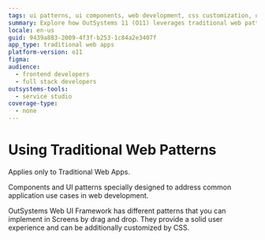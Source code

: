 ```yaml
---
tags: ui patterns, ui components, web development, css customization, outsystems web ui framework
summary: Explore how OutSystems 11 (O11) leverages traditional web patterns and UI components for enhanced web app development.
locale: en-us
guid: 9439a883-2009-4f3f-b253-1c84a2e3407f
app_type: traditional web apps
platform-version: o11
figma:
audience:
  - frontend developers
  - full stack developers
outsystems-tools:
  - service studio
coverage-type:
  - none
---
```


# Using Traditional Web Patterns

<div class="info" markdown="1">

Applies only to Traditional Web Apps.

</div>

Components and UI patterns specially designed to address common application use cases in web development.

OutSystems Web UI Framework has different patterns that you can implement in Screens by drag and drop. They provide a solid user experience and can be additionally customized by CSS. 
